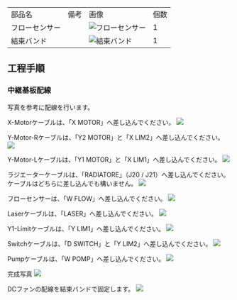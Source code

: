 <table class="packing-list">
    <tbody>
        <tr>
            <td>部品名</td>
            <td>備考</td>
            <td class="packing-img">画像</td>
            <td>個数</td>
        </tr>
        <tr>
            <td>フローセンサー</td>
            <td></td>
            <td><img src="./images/packing/099.jpg" alt="フローセンサー"/></td>
            <td>1</td>
        </tr>
        <tr>
            <td>結束バンド</td>
            <td></td>
            <td><img src="./images/packing/120.jpg" alt="結束バンド"/></td>
            <td>1</td>
        </tr>
    </tbody>
</table>

## 工程手順

### 中継基板配線

写真を参考に配線を行います。

 X-Motorケーブルは、「X MOTOR」へ差し込んでください。
<img src="./images/021/IMG_1701.jpg"/>

Y-Motor-Rケーブルは、「Y2 MOTOR」と「X LIM2」へ差し込んでください。
<img src="./images/021/IMG_1702.jpg"/>

Y-Motor-Lケーブルは、「Y1 MOTOR」と「X LIM1」へ差し込んでください。
<img src="./images/021/IMG_1704.jpg"/>

ラジエーターケーブルは、「RADIATORE」（J20 / J21）へ差し込んでください。ケーブルはどちらに差し込んでも構いません。
<img src="./images/021/IMG_1712.jpg"/>

フローセンサーは、「W FLOW」へ差し込んでください。
<img src="./images/021/IMG_1705.jpg"/>

Laserケーブルは、「LASER」へ差し込んでください。
<img src="./images/021/IMG_1706.jpg"/>

Y1-Limitケーブルは、「Y LIM1」へ差し込んでください。
<img src="./images/021/IMG_1707.jpg"/>

Switchケーブルは、「D SWITCH」と「Y LIM2」へ差し込んでください。
<img src="./images/021/IMG_1708.jpg"/>

Pumpケーブルは、「W POMP」へ差し込んでください。
<img src="./images/021/IMG_1710.jpg"/>

完成写真
<img src="./images/021/IMG_1713.jpg"/>

DCファンの配線を結束バンドで固定します。
<img src="./images/021/IMG_1994.jpg"/>

